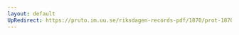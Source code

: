 ```yaml
---
layout: default
UpRedirect: https://pruto.im.uu.se/riksdagen-records-pdf/1870/prot-1870--ak--223/prot-1870--ak--223_017.pdf
---
```

